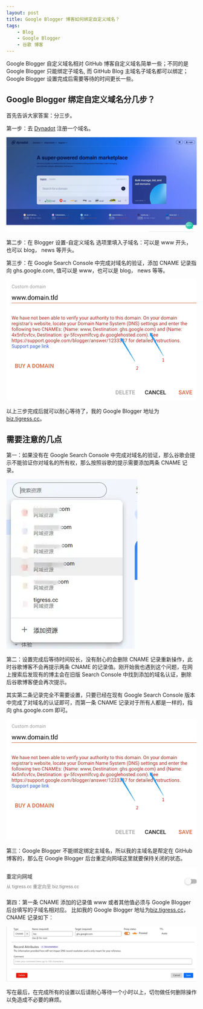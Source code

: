 ```yaml
---
layout: post
title: Google Blogger 博客如何绑定自定义域名？
tags:
    - Blog
    - Google Blogger
    - 谷歌 博客
---
```

Google Blogger 自定义域名相对 GitHub 博客自定义域名简单一些；不同的是 Google Blogger 只能绑定子域名, 而 GitHub Blog 主域名子域名都可以绑定；Google Blogger 设置完成后需要等待的时间更长一些。

## Google Blogger 绑定自定义域名分几步？

首先告诉大家答案：分三步。

第一步：去 [Dynadot](https://www.dynadot.com/) 注册一个域名。

![Dynadot 域名注册](https://github.com/huijingfei/huijingfei.github.io/raw/master/images/Dynadot%20%E5%9F%9F%E5%90%8D%E6%B3%A8%E5%86%8C.webp)

第二步：在 Blogger 设置-自定义域名 选项里填入子域名：可以是 www 开头，也可以 blog， news 等开头。

第三步：在 Google Search Console 中完成对域名的验证，添加 CNAME 记录指向 ghs.google.com, 值可以是 www，也可以是 blog， news 等等。

![添加 CNAME 记录 指向 Google Blogger](https://github.com/huijingfei/huijingfei.github.io/raw/master/images/Custom-Domain-on-Blogger-CNAME-DNS-Records%20Blogger%20%E7%BB%91%E5%AE%9A%E8%87%AA%E5%AE%9A%E4%B9%89%E5%9F%9F%E5%90%8D%E6%B7%BB%E5%8A%A0%20CNAME%20%E8%AE%B0%E5%BD%95.webp)

以上三步完成后就可以耐心等待了，我的 Google Blogger 地址为 [biz.tigress.cc](https://biz.tigress.cc/)。

## 需要注意的几点

第一：如果没有在 Google Search Console 中完成对域名的验证，那么谷歌会提示不能验证你对域名的所有权，那么按照谷歌的提示需要添加两条 CNAME 记录。

![Google Search Console 域名验证](https://github.com/huijingfei/huijingfei.github.io/raw/master/images/Google%20Search%20Console%20%E5%9F%9F%E5%90%8D%E9%AA%8C%E8%AF%81.webp)

第二：设置完成后等待时间较长，没有耐心的会删除 CNAME 记录重新操作，此时谷歌博客不会再提示两条 CNAME 的记录值。刚开始我也遇到这个问题，在网上搜索后发现有的博主会在旧版 Search Console 中找到添加的域名认证，删除后谷歌博客便会再次提示。

其实第二条记录完全不需要设置，只要已经在现有 Google Search Console 版本中完成了对域名的认证即可，而第一条 CNAME 记录对于所有人都是一样的，指向 ghs.google.com 即可。

![添加 CNAME 记录 指向 Google Blogger](https://github.com/huijingfei/huijingfei.github.io/raw/master/images/Custom-Domain-on-Blogger-CNAME-DNS-Records%20Blogger%20%E7%BB%91%E5%AE%9A%E8%87%AA%E5%AE%9A%E4%B9%89%E5%9F%9F%E5%90%8D%E6%B7%BB%E5%8A%A0%20CNAME%20%E8%AE%B0%E5%BD%95.webp)

第三：Google Blogger 不能绑定绑定主域名，所以我的主域名是帮定在 GitHub 博客的，那么在 Google Blogger 后台重定向网域这里就要保持关闭的状态。

![Google Blogger 重定向网域](https://github.com/huijingfei/huijingfei.github.io/raw/master/images/Google%20Blogger%20%E9%87%8D%E5%AE%9A%E5%90%91%E7%BD%91%E5%9F%9F.webp)

第四：第一条 CNAME 添加的记录值 www 或者其他值必须与 Google Blogger 后台填写的子域名相对应。 比如我的 Google Blogger 地址为[biz.tigress.cc](https://biz.tigress.cc/)，CNAME 记录如下：

![域名后台添加 CNAME 记录指向 Google Blogger](https://github.com/huijingfei/huijingfei.github.io/raw/master/images/%E5%9F%9F%E5%90%8D%E5%90%8E%E5%8F%B0%E6%B7%BB%E5%8A%A0%20CNAME%20%E8%AE%B0%E5%BD%95%E6%8C%87%E5%90%91%20Google%20Blogger.webp)

写在最后，在完成所有的设置以后请耐心等待一个小时以上，切勿做任何删除操作以免造成不必要的麻烦。
